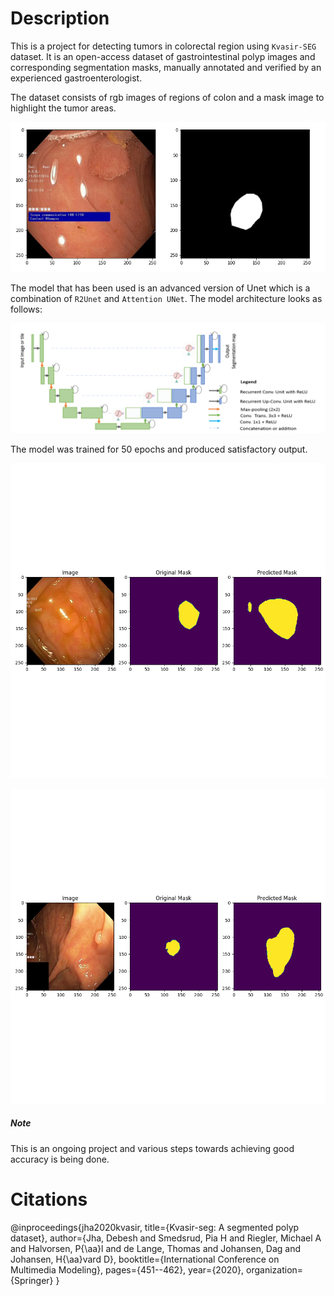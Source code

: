 # Description

This is a project for detecting tumors in colorectal region using `Kvasir-SEG` dataset. It is an open-access dataset of gastrointestinal polyp images and corresponding segmentation masks, manually annotated and verified by an experienced gastroenterologist.

The dataset consists of rgb images of regions of colon and a mask image to highlight the tumor areas.

![Dataset](/media/dataset.png)

The model that has been used is an advanced version of Unet which is a combination of `R2Unet` and `Attention UNet`. The model architecture looks as follows:

![model](/media/model.png)

The model was trained for 50 epochs and produced satisfactory output.

![result1](/media/result1.png)  

![result2](/media/result14.png)

##### Note 
This is an ongoing project and various steps towards achieving good accuracy is being done.



# Citations
@inproceedings{jha2020kvasir, title={Kvasir-seg: A segmented polyp dataset}, author={Jha, Debesh and Smedsrud, Pia H and Riegler, Michael A and Halvorsen, P{\aa}l and de Lange, Thomas and Johansen, Dag and Johansen, H{\aa}vard D}, booktitle={International Conference on Multimedia Modeling}, pages={451--462}, year={2020}, organization={Springer} }